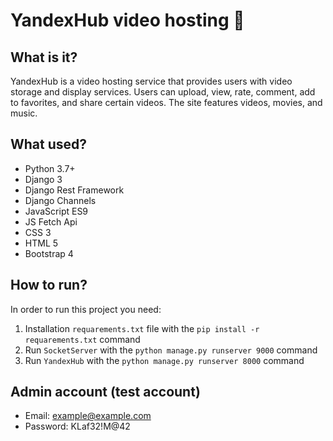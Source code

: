 # YandexHub video hosting 👻

## What is it?
YandexHub is a video hosting service that provides users with video storage and display services. Users
can upload, view, rate, comment, add to favorites, and share certain
videos. The site features videos, movies, and music.

## What used?
* Python 3.7+
* Django 3
* Django Rest Framework
* Django Channels
* JavaScript ES9
* JS Fetch Api
* CSS 3
* HTML 5
* Bootstrap 4

## How to run?
In order to run this project you need:
1) Installation `requarements.txt` file with the `pip install -r requarements.txt` command
2) Run `SocketServer` with the `python manage.py runserver 9000` command
3) Run `YandexHub` with the `python manage.py runserver 8000` command


## Admin account (test account)
* Email: example@example.com
* Password: KLaf32!M@42
